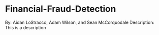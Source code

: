 # Financial-Fraud-Detection

By: Aidan LoStracco, Adam Wilson, and Sean McCorquodale
Description: This is a description